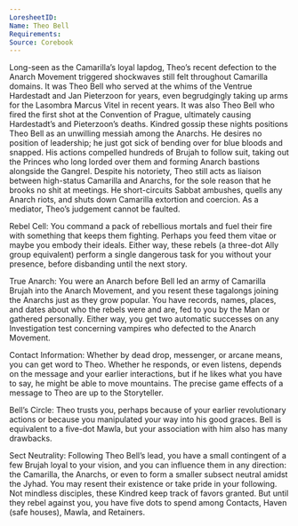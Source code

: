 ```yaml
---
LoresheetID: 
Name: Theo Bell
Requirements:
Source: Corebook
---
```

Long-seen as the Camarilla’s loyal lapdog, Theo’s recent defection to the Anarch Movement triggered shockwaves still felt throughout Camarilla domains. It was Theo Bell who served at the whims of the Ventrue Hardestadt and Jan Pieterzoon for years, even begrudgingly taking up arms for the Lasombra Marcus Vitel in recent years. It was also Theo Bell who fired the first shot at the Convention of Prague, ultimately causing Hardestadt’s and Pieterzoon’s deaths. Kindred gossip these nights positions Theo Bell as an unwilling messiah among the Anarchs. He desires no position of leadership; he just got sick of bending over for blue bloods and snapped. His actions compelled hundreds of Brujah to follow suit, taking out the Princes who long lorded over them and forming Anarch bastions alongside the Gangrel. Despite his notoriety, Theo still acts as liaison between high-status Camarilla and Anarchs, for the sole reason that he brooks no shit at meetings. He short-circuits Sabbat ambushes, quells any Anarch riots, and shuts down Camarilla extortion and coercion. As a mediator, Theo’s judgement cannot be faulted. 

Rebel Cell: You command a pack of rebellious mortals and fuel their fire with something that keeps them fighting. Perhaps you feed them vitae or maybe you embody their ideals. Either way, these rebels (a three-dot Ally group equivalent) perform a single dangerous task for you without your presence, before disbanding until the next story. 

True Anarch: You were an Anarch before Bell led an army of Camarilla Brujah into the Anarch Movement, and you resent these tagalongs joining the Anarchs just as they grow popular. You have records, names, places, and dates about who the rebels were and are, fed to you by the Man or gathered personally. Either way, you get two automatic successes on any Investigation test concerning vampires who defected to the Anarch Movement. 

Contact Information: Whether by dead drop, messenger, or arcane means, you can get word to Theo. Whether he responds, or even listens, depends on the message and your earlier interactions, but if he likes what you have to say, he might be able to move mountains. The precise game effects of a message to Theo are up to the Storyteller. 

Bell’s Circle: Theo trusts you, perhaps because of your earlier revolutionary actions or because you manipulated your way into his good graces. Bell is equivalent to a five-dot Mawla, but your association with him also has many drawbacks. 

Sect Neutrality: Following Theo Bell’s lead, you have a small contingent of a few Brujah loyal to your vision, and you can influence them in any direction: the Camarilla, the Anarchs, or even to form a smaller subsect neutral amidst the Jyhad. You may resent their existence or take pride in your following. Not mindless disciples, these Kindred keep track of favors granted. But until they rebel against you, you have five dots to spend among Contacts, Haven (safe houses), Mawla, and Retainers.  